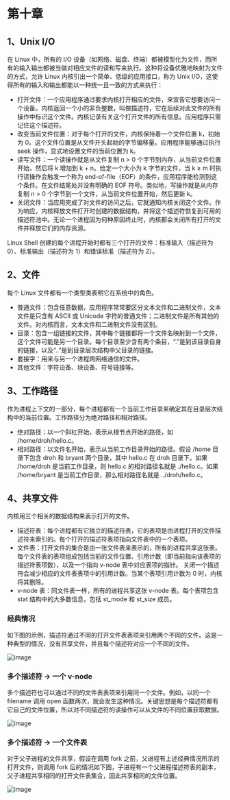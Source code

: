 # 第十章

## 1、Unix I/O

在 Linux 中，所有的 I/O 设备（如网络、磁盘、终端）都被模型化为文件，而所有的输入输出都被当做对相应文件的读和写来执行。这种将设备优雅地映射为文件的方式，允许 Linux 内核引出一个简单、低级的应用接口，称为 Unix I/O，这使得所有的输入和输出都能以一种统一且一致的方式来执行：

- 打开文件：一个应用程序通过要求内核打开相应的文件，来宣告它想要访问一个设备。内核返回一个小的非负整数，叫做描述符，它在后续对此文件的所有操作中标识这个文件。内核记录有关这个打开文件的所有信息。应用程序只需记住这个描述符。
- 改变当前文件位置：对于每个打开的文件，内核保持着一个文件位置 k，初始为 0。这个文件位置是从文件开头起始的字节偏移量。应用程序能够通过执行 seek 操作，显式地设置文件的当前位置为 k。
- 读写文件：一个读操作就是从文件复制 n > 0 个字节到内存，从当前文件位置开始，然后将 k 增加到 k + n。给定一个大小为 k 字节的文件，当 k ≥ m 时执行读操作会触发一个称为 end-of-file（EOF）的条件，应用程序能检测到这个条件。在文件结尾处并没有明确的 EOF 符号。类似地，写操作就是从内存复制 n > 0 个字节到一个文件，从当前文件位置开始，然后更新 k。
- 关闭文件：当应用完成了对文件的访问之后，它就通知内核关闭这个文件。作为响应，内核释放文件打开时创建的数据结构，并将这个描述符恢复到可用的描述符池中。无论一个进程因为何种原因终止时，内核都会关闭所有打开的文件并释放它们的内存资源。

Linux Shell 创建的每个进程开始时都有三个打开的文件：标准输入（描述符为 0）、标准输出（描述符为 1）和错误标准（描述符为 2）。

## 2、文件

每个 Linux 文件都有一个类型类表明它在系统中的角色。

- 普通文件：包含任意数据，应用程序常常要区分文本文件和二进制文件，文本文件是只含有 ASCII 或 Unicode 字符的普通文件；二进制文件是所有其他的文件。对内核而言，文本文件和二进制文件没有区别。
- 目录：包含一组链接的文件，其中每个链接都将一个文件名映射到一个文件，这个文件可能是另一个目录。每个目录至少含有两个条目，“.”是到该目录自身的链接，以及“..”是到目录层次结构中父目录的链接。
- 套接字：用来与另一个进程跨网络通信的文件。
- 其他文件：字符设备、块设备、符号链接等。

## 3、工作路径

作为进程上下文的一部分，每个进程都有一个当前工作目录来确定其在目录层次结构中的当前位置。工作路径分为绝对路径和相对路径。

- 绝对路径：以一个斜杠开始，表示从根节点开始的路径，如 /home/droh/hello.c。
- 相对路径：以文件名开始，表示从当前工作目录开始的路径。假设 /home 目录下包含 droh 和 bryant 两个目录，其中 hello.c 在 droh 目录下。如果 /home/droh 是当前工作目录，则 hello.c 的相对路径名就是 ./hello.c。如果 /home/bryant 是当前工作目录，那么相对路径名就是 ../droh/hello.c。

## 4、共享文件

内核用三个相关的数据结构来表示打开的文件。

- 描述符表：每个进程都有它独立的描述符表，它的表项是由进程打开的文件描述符来索引的。每个打开的描述符表项指向文件表中的一个表项。
- 文件表：打开文件的集合是由一张文件表来表示的，所有的进程共享这张表。每个文件表的表项组成包括当前的文件位置、引用计数（即当前指向该表项的描述符表项数），以及一个指向 v-node 表中对应表项的指针。 关闭一个描述符会减少相应的文件表表项中的引用计数。当某个表项引用计数为 0 时，内核将其删除。
- v-node 表：同文件表一样，所有的进程共享这张 v-node 表。每个表项包含 stat 结构中的大多数信息，包括 st_mode 和 st_size 成员。

### 经典情况

如下图的示例，描述符通过不同的打开文件表表项来引用两个不同的文件。这是一种典型的情况，没有共享文件，并且每个描述符对应一个不同的文件。

![image](https://user-images.githubusercontent.com/56211928/147381772-504363d3-822f-45cf-a4ef-e24a6d7794fb.png)

### 多个描述符 -> 一个 v-node

多个描述符也可以通过不同的文件表表项来引用同一个文件。例如，以同一个 filename 调用 open 函数两次，就会发生这种情况。关键思想是每个描述符都有它自己的文件位置，所以对不同描述符的读操作可以从文件的不同位置获取数据。

![image](https://user-images.githubusercontent.com/56211928/147381971-ea994f92-6ecd-44bf-a45a-f6dc4bc202ee.png)

### 多个描述符 -> 一个文件表

对于父子进程的文件共享，假设在调用 fork 之前，父进程有上述经典情况所示的打开文件，则调用 fork 后的情况如下图，子进程有一个父进程描述符表的副本，父子进程共享相同的打开文件表集合，因此共享相同的文件位置。

![image](https://user-images.githubusercontent.com/56211928/147381874-5a4d8b0f-1051-4267-b652-3f2c59bea432.png)
